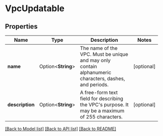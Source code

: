 # VpcUpdatable

## Properties

Name | Type | Description | Notes
------------ | ------------- | ------------- | -------------
**name** | Option<**String**> | The name of the VPC. Must be unique and may only contain alphanumeric characters, dashes, and periods. | [optional]
**description** | Option<**String**> | A free-form text field for describing the VPC's purpose. It may be a maximum of 255 characters. | [optional]

[[Back to Model list]](../README.md#documentation-for-models) [[Back to API list]](../README.md#documentation-for-api-endpoints) [[Back to README]](../README.md)


